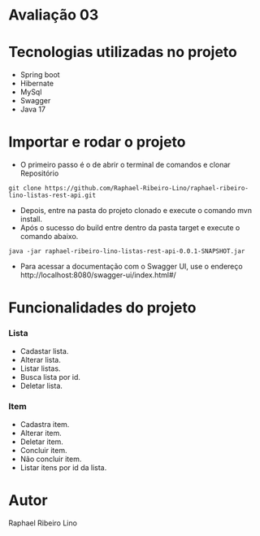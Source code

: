 # Avaliação 03
# Tecnologias utilizadas no projeto
- Spring boot
- Hibernate
- MySql
- Swagger
- Java 17
# Importar e rodar o projeto
- O primeiro passo é o de abrir o terminal de comandos e clonar Repositório
```Banch
git clone https://github.com/Raphael-Ribeiro-Lino/raphael-ribeiro-lino-listas-rest-api.git
```
- Depois, entre na pasta do projeto clonado e execute o comando mvn install.
- Após o sucesso do build entre dentro da pasta target e execute o comando abaixo.
```Banch
java -jar raphael-ribeiro-lino-listas-rest-api-0.0.1-SNAPSHOT.jar
```
- Para acessar a documentação com o Swagger UI, use o endereço http://localhost:8080/swagger-ui/index.html#/
# Funcionalidades do projeto
### Lista
- Cadastar lista.
- Alterar lista.
- Listar listas.
- Busca lista por id.
- Deletar lista.

### Item
- Cadastra item.
- Alterar item.
- Deletar item.
- Concluir item.
- Não concluir item.
- Listar itens por id da lista.

# Autor
Raphael Ribeiro Lino
